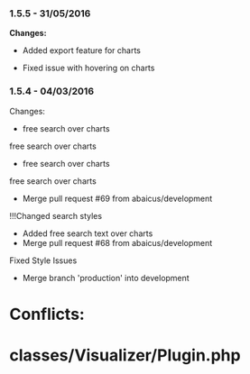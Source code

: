 
### 1.5.5 - 31/05/2016
**Changes:** 
- Added export feature for charts
- Fixed issue with hovering on charts


### 1.5.4 - 04/03/2016

 Changes: 


 * free search over charts

free search over charts
 * free search over charts

free search over charts
 * Merge pull request #69 from abaicus/development

!!!Changed search styles
 * Added free search text over charts
 * Merge pull request #68 from abaicus/development

Fixed Style Issues
 * Merge branch 'production' into development

# Conflicts:
#	classes/Visualizer/Plugin.php
